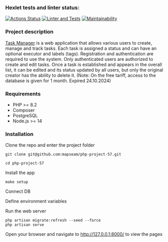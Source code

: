 ### Hexlet tests and linter status:
[![Actions Status](https://github.com/mapseam/php-project-57/workflows/hexlet-check/badge.svg)](https://github.com/mapseam/php-project-57/actions)
[![Linter and Tests](https://github.com/mapseam/php-project-57/actions/workflows/main.yml/badge.svg)](https://github.com/mapseam/php-project-57/actions/workflows/main.yml)
[![Maintainability](https://api.codeclimate.com/v1/badges/0ac615a12067b2f7365d/maintainability)](https://codeclimate.com/github/mapseam/php-project-57/maintainability)

### Project description

[Task Manager](https://php-project-57-7ghb.onrender.com) is a web application that allows various users to create, manage and track tasks. Each task is assigned a status and can have an optional executor and labels (tags). Registration and authentication are required to use the system. Only authenticated users are authorized to create and edit tasks. Once a task is established and appears in the overall list, it can be edited and its status updated by all users, but only the original creator has the ability to delete it.
(Note: On the free tariff, access to the database is given for 1 month. Expired 24.10.2024)

### Requirements

- PHP >= 8.2
- Composer
- PostgreSQL
- Node.js >= 14

### Installation

Clone the repo and enter the project folder
```
git clone git@github.com:mapseam/php-project-57.git

cd php-project-57
```

Install the app
```
make setup
```

Connect DB 

Define environment variables

Run the web server
```
php artisan migrate:refresh --seed --force
php artisan serve
```

Open your browser and navigate to http://127.0.0.1:8000/ to view the pages